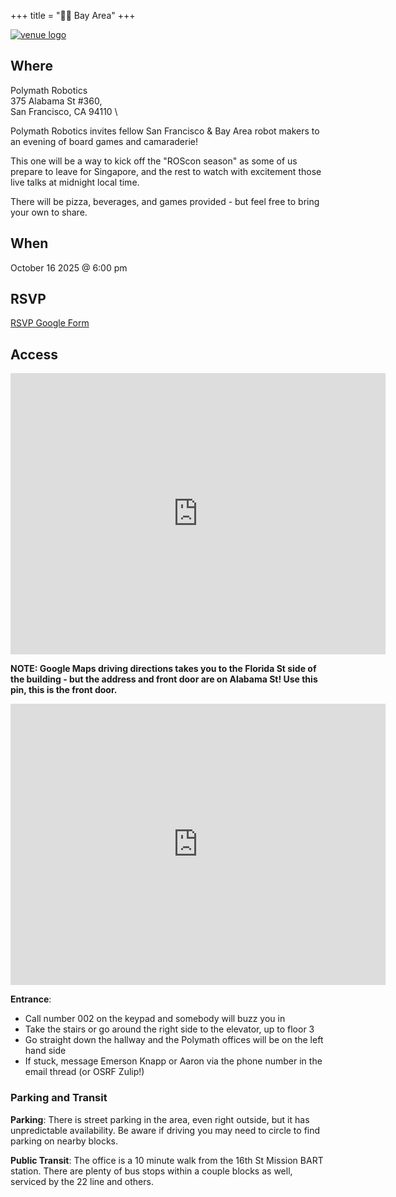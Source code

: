 +++
title = "🌅🌉 Bay Area"
+++
<!--If the venue for the month does not have a serviceable logo to use here consider omitting or using /images/bayarea/trolleyproblem.png as a place holder-->
<a href="https://www.polymathrobotics.com/">![venue logo](images/logos/polymath-robotics-black-horizontal.png)</a>

## Where

Polymath Robotics \
375 Alabama St #360, \
San Francisco, CA 94110 \

Polymath Robotics invites fellow San Francisco & Bay Area robot makers to an evening of board games and camaraderie!

This one will be a way to kick off the "ROScon season" as some of us prepare to leave for Singapore, and the rest to watch with excitement those live talks at midnight local time.

There will be pizza, beverages, and games provided - but feel free to bring your own to share.

## When

October 16 2025 @ 6:00 pm

## RSVP

<a href="https://forms.gle/NeyRK4seaDjcJuLJ7">RSVP Google Form</a>

## Access

<iframe src="https://www.google.com/maps/embed?pb=!1m18!1m12!1m3!1d3220.160131684692!2d-122.41442012330224!3d37.76457157198788!2m3!1f0!2f0!3f0!3m2!1i1024!2i768!4f13.1!3m3!1m2!1s0x808f7f0004c266b5%3A0x1baca18a0dde4c8d!2sPolymath%20Robotics!5e0!3m2!1sen!2sus!4v1749158654009!5m2!1sen!2sus" width="600" height="450" style="border:0;" allowfullscreen="" loading="lazy" referrerpolicy="no-referrer-when-downgrade"></iframe>

**NOTE: Google Maps driving directions takes you to the Florida St side of the building - but the address and front door are on Alabama St! Use this pin, this is the front door.**

<iframe src="https://www.google.com/maps/embed?pb=!1m17!1m12!1m3!1d1626.326795221446!2d-122.4128840713708!3d37.764526998242!2m3!1f0!2f0!3f0!3m2!1i1024!2i768!4f13.1!3m2!1m1!2zMzfCsDQ1JzUyLjMiTiAxMjLCsDI0JzQ0LjEiVw!5e1!3m2!1sen!2sus!4v1751263635982!5m2!1sen!2sus" width="600" height="450" style="border:0;" allowfullscreen="" loading="lazy" referrerpolicy="no-referrer-when-downgrade"></iframe>

**Entrance**:
- Call number 002 on the keypad and somebody will buzz you in
- Take the stairs or go around the right side to the elevator, up to floor 3
- Go straight down the hallway and the Polymath offices will be on the left hand side
- If stuck, message Emerson Knapp or Aaron via the phone number in the email thread (or OSRF Zulip!)

### Parking and Transit

**Parking**: There is street parking in the area, even right outside, but it has unpredictable availability. Be aware if driving you may need to circle to find parking on nearby blocks.

**Public Transit**: The office is a 10 minute walk from the 16th St Mission BART station. There are plenty of bus stops within a couple blocks as well, serviced by the 22 line and others.
